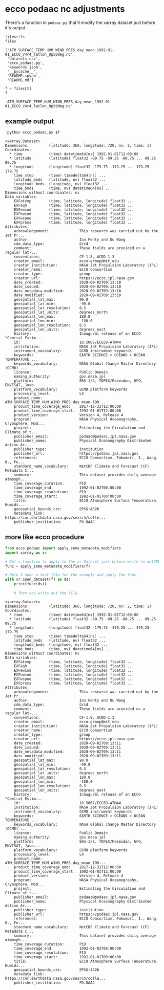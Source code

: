 # ecco podaac nc adjustments

There's a function in `podaac.py` that'll modify the xarray dataset just before it's output.


```python
files=!ls
files
```




    ['ATM_SURFACE_TEMP_HUM_WIND_PRES_day_mean_1992-01-01_ECCO_V4r4_latlon_0p50deg.nc',
     'datasets.csv',
     'ecco_podaac.py',
     'keywords.json',
     '__pycache__',
     'README.ipynb',
     'README.md']




```python
f = files[0]
f
```




    'ATM_SURFACE_TEMP_HUM_WIND_PRES_day_mean_1992-01-01_ECCO_V4r4_latlon_0p50deg.nc'



## example output


```python
!python ecco_podaac.py $f
```

    <xarray.Dataset>
    Dimensions:         (latitude: 360, longitude: 720, nv: 2, time: 1)
    Coordinates:
      * time            (time) datetime64[ns] 1992-01-01T12:00:00
      * latitude        (latitude) float32 -89.75 -89.25 -88.75 ... 89.25 89.75
      * longitude       (longitude) float32 -179.75 -179.25 ... 179.25 179.75
        time_step       (time) timedelta64[ns] ...
        latitude_bnds   (latitude, nv) float32 ...
        longitude_bnds  (longitude, nv) float32 ...
        time_bnds       (time, nv) datetime64[ns] ...
    Dimensions without coordinates: nv
    Data variables:
        EXFatemp        (time, latitude, longitude) float32 ...
        EXFaqh          (time, latitude, longitude) float32 ...
        EXFewind        (time, latitude, longitude) float32 ...
        EXFnwind        (time, latitude, longitude) float32 ...
        EXFwspee        (time, latitude, longitude) float32 ...
        EXFpress        (time, latitude, longitude) float32 ...
    Attributes:
        acknowledgement:              This research was carried out by the Jet Pr...
        author:                       Ian Fenty and Ou Wang
        cdm_data_type:                Grid
        comment:                      These fields are provided on a regular lat-...
        conventions:                  CF-1.8, ACDD-1.3
        creator_email:                ecco-group@mit.edu
        creator_institution:          NASA Jet Propulsion Laboratory (JPL)
        creator_name:                 ECCO Consortium
        creator_type:                 group
        creator_url:                  https://ecco.jpl.nasa.gov
        date_created:                 2020-09-02T09:13:10
        date_issued:                  2020-09-02T09:13:10
        date_metadata_modified:       2020-09-02T09:13:10
        date_modified:                2020-09-02T09:13:10
        geospatial_lat_max:           90.0
        geospatial_lat_min:           -90.0
        geospatial_lat_resolution:    0.5
        geospatial_lat_units:         degrees_north
        geospatial_lon_max:           180.0
        geospatial_lon_min:           -180.0
        geospatial_lon_resolution:    0.5
        geospatial_lon_units:         degrees_east
        history:                      Inaugural release of an ECCO "Central Estim...
        id:                           10.5067/ECG5D-ATM44
        institution:                  NASA Jet Propulsion Laboratory (JPL)
        instrument_vocabulary:        GCMD instrument keywords
        keywords:                     EARTH SCIENCE > OCEANS > OCEAN TEMPERATURE ...
        keywords_vocabulary:          NASA Global Change Master Directory (GCMD) ...
        license:                      Public Domain
        naming_authority:             gov.nasa.jpl
        platform:                     ERS-1/2, TOPEX/Poseidon, GFO, ENVISAT, Jaso...
        platform_vocabulary:          GCMD platform keywords
        processing_level:             L4
        product_name:                 ATM_SURFACE_TEMP_HUM_WIND_PRES_day_mean_199...
        product_time_coverage_end:    2017-12-31T12:00:00
        product_time_coverage_start:  1992-01-01T12:00:00
        product_version:              Version 4, Release 4
        program:                      NASA Physical Oceanography, Cryosphere, Mod...
        project:                      Estimating the Circulation and Climate of t...
        publisher_email:              podaac@podaac.jpl.nasa.gov
        publisher_name:               Physical Oceanography Distributed Active Ar...
        publisher_type:               institution
        publisher_url:                https://podaac.jpl.nasa.gov
        references:                   ECCO Consortium, Fukumori, I., Wang, O., Fe...
        standard_name_vocabulary:     NetCDF Climate and Forecast (CF) Metadata C...
        summary:                      This dataset provides daily average atmosph...
        time_coverage_duration:       P1D
        time_coverage_end:            1992-01-02T00:00:00
        time_coverage_resolution:     P1D
        time_coverage_start:          1992-01-01T00:00:00
        title:                        ECCO Atmosphere Surface Temperature, Humidi...
        geospatial_bounds_crs:        EPSG:4326
        metadata_link:                https://cmr.earthdata.nasa.gov/search/colle...
        publisher_institution:        PO.DAAC


## more like ecco procedure


```python
from ecco_podaac import apply_some_metadata_modifiers
import xarray as xr

# Get a function to apply to the xr Dataset just before write to netCDF.
func = apply_some_metadata_modifiers(f)

# Here I open a test file for the example and apply the func.
with xr.open_dataset(f) as ds:
    print(func(ds))
    
    # Then you write out the file.
```

    <xarray.Dataset>
    Dimensions:         (latitude: 360, longitude: 720, nv: 2, time: 1)
    Coordinates:
      * time            (time) datetime64[ns] 1992-01-01T12:00:00
      * latitude        (latitude) float32 -89.75 -89.25 -88.75 ... 89.25 89.75
      * longitude       (longitude) float32 -179.75 -179.25 ... 179.25 179.75
        time_step       (time) timedelta64[ns] ...
        latitude_bnds   (latitude, nv) float32 ...
        longitude_bnds  (longitude, nv) float32 ...
        time_bnds       (time, nv) datetime64[ns] ...
    Dimensions without coordinates: nv
    Data variables:
        EXFatemp        (time, latitude, longitude) float32 ...
        EXFaqh          (time, latitude, longitude) float32 ...
        EXFewind        (time, latitude, longitude) float32 ...
        EXFnwind        (time, latitude, longitude) float32 ...
        EXFwspee        (time, latitude, longitude) float32 ...
        EXFpress        (time, latitude, longitude) float32 ...
    Attributes:
        acknowledgement:              This research was carried out by the Jet Pr...
        author:                       Ian Fenty and Ou Wang
        cdm_data_type:                Grid
        comment:                      These fields are provided on a regular lat-...
        conventions:                  CF-1.8, ACDD-1.3
        creator_email:                ecco-group@mit.edu
        creator_institution:          NASA Jet Propulsion Laboratory (JPL)
        creator_name:                 ECCO Consortium
        creator_type:                 group
        creator_url:                  https://ecco.jpl.nasa.gov
        date_created:                 2020-09-02T09:13:11
        date_issued:                  2020-09-02T09:13:11
        date_metadata_modified:       2020-09-02T09:13:11
        date_modified:                2020-09-02T09:13:11
        geospatial_lat_max:           90.0
        geospatial_lat_min:           -90.0
        geospatial_lat_resolution:    0.5
        geospatial_lat_units:         degrees_north
        geospatial_lon_max:           180.0
        geospatial_lon_min:           -180.0
        geospatial_lon_resolution:    0.5
        geospatial_lon_units:         degrees_east
        history:                      Inaugural release of an ECCO "Central Estim...
        id:                           10.5067/ECG5D-ATM44
        institution:                  NASA Jet Propulsion Laboratory (JPL)
        instrument_vocabulary:        GCMD instrument keywords
        keywords:                     EARTH SCIENCE > OCEANS > OCEAN TEMPERATURE ...
        keywords_vocabulary:          NASA Global Change Master Directory (GCMD) ...
        license:                      Public Domain
        naming_authority:             gov.nasa.jpl
        platform:                     ERS-1/2, TOPEX/Poseidon, GFO, ENVISAT, Jaso...
        platform_vocabulary:          GCMD platform keywords
        processing_level:             L4
        product_name:                 ATM_SURFACE_TEMP_HUM_WIND_PRES_day_mean_199...
        product_time_coverage_end:    2017-12-31T12:00:00
        product_time_coverage_start:  1992-01-01T12:00:00
        product_version:              Version 4, Release 4
        program:                      NASA Physical Oceanography, Cryosphere, Mod...
        project:                      Estimating the Circulation and Climate of t...
        publisher_email:              podaac@podaac.jpl.nasa.gov
        publisher_name:               Physical Oceanography Distributed Active Ar...
        publisher_type:               institution
        publisher_url:                https://podaac.jpl.nasa.gov
        references:                   ECCO Consortium, Fukumori, I., Wang, O., Fe...
        standard_name_vocabulary:     NetCDF Climate and Forecast (CF) Metadata C...
        summary:                      This dataset provides daily average atmosph...
        time_coverage_duration:       P1D
        time_coverage_end:            1992-01-02T00:00:00
        time_coverage_resolution:     P1D
        time_coverage_start:          1992-01-01T00:00:00
        title:                        ECCO Atmosphere Surface Temperature, Humidi...
        geospatial_bounds_crs:        EPSG:4326
        metadata_link:                https://cmr.earthdata.nasa.gov/search/colle...
        publisher_institution:        PO.DAAC



```python

```
